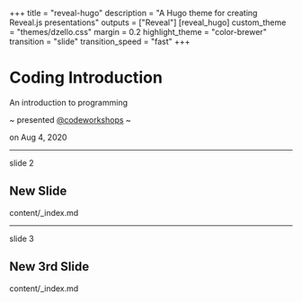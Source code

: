 +++
title = "reveal-hugo"
description = "A Hugo theme for creating Reveal.js presentations"
outputs = ["Reveal"]
[reveal_hugo]
custom_theme = "themes/dzello.css"
margin = 0.2
highlight_theme = "color-brewer"
transition = "slide"
transition_speed = "fast"
+++

# Coding Introduction

An introduction to programming

~ presented [@codeworkshops](https://codeworkshops.com/) ~

on Aug 4, 2020

---

slide 2

## New Slide

content/_index.md 

---

slide 3

## New 3rd Slide

content/_index.md 
